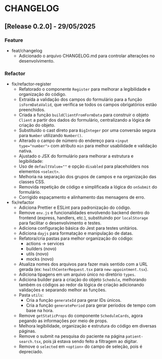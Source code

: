 # CHANGELOG

## [Release 0.2.0] - 29/05/2025

### Feature

- feat/changelog
  - Adicionado o arquivo CHANGELOG.md para controlar alterações no desenvolvimento.

### Refactor

- fix/refactor-register
  - Refatorado o componente `Register` para melhorar a legibilidade e organização do código.
  - Extraída a validação dos campos do formulário para a função `isFormDataValid`, que verifica se todos os campos obrigatórios estão preenchidos.
  - Criada a função `buildClientFromFormData` para construir o objeto `Client` a partir dos dados do formulário, centralizando a lógica de criação do objeto.
  - Substituído o cast direto para `BigInteger` por uma conversão segura para `Number` utilizando `Number()`.
  - Alterado o campo de número do endereço para `<input type="number">` com atributo `min` para melhor usabilidade e validação nativa.
  - Ajustado o JSX do formulário para melhorar a estrutura e legibilidade:
  - Uso de `defaultValue=""` e opção `disabled` para placeholders nos elementos `<select>`.
  - Melhoria na separação dos grupos de campos e na organização das classes CSS.
  - Removida repetição de código e simplificada a lógica do `onSubmit` do formulário.
  - Corrigido espaçamento e alinhamento das mensagens de erro.
- fix/refactor
  - Adiciona Prettier e ESLint para padronização do código.
  - Remove `env.js` e funcionalidades envolvendo backend dentro do frontend (express, handlers, etc.), substituindo por `localStorage` para facilitar o desenvolvimento e testes.
  - Adiciona configuração básica do Jest para testes unitários.
  - Adiciona `dayjs` para formatação e manipulação de datas.
  - Refatora/cria pastas para melhor organização do código:
    - actions -> services
    - builders (novo)
    - utils (novo)
    - mocks (novo)
  - Atualiza nomes dos arquivos para fazer mais sentido com a URL gerada (ex: `healthCenterRequest.tsx` para `new-appointment.tsx`).
  - Adiciona tipagens em um arquivo único no diretório `types`.
  - Adiciona builder para a criação do objeto `Schedule`, melhorando também os códigos ao redor da lógica de criação adicionando validações e separando melhor as funções.
  - Pasta `utils`:
    - Cria a função `generateId` para gerar IDs únicos.
    - Cria a função `generatePeriod` para gerar períodos de tempo com base na hora.
  - Remove `getStaticProps` do componente `ScheduleCards`, agora pegando as informações por meio de props.
  - Melhora legibilidade, organização e estrutura do código em diversas páginas.
  - Remove o submit na pesquisa do paciente na página `patient-search.tsx`, pois já estava sendo feito a filtragem ao digitar.
  - Remove o `selected` em `<option>` do campo de seleção, pois é depreciado.

